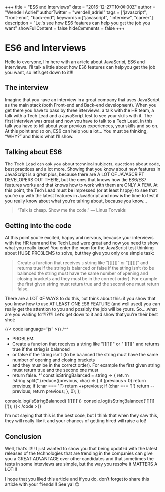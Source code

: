 +++
title = "ES6 and Interviews"
date = "2016-12-27T10:00:00Z"
author = "Wendell Adriel"
authorTwitter = "wendell_adriel"
tags = ["javascript", "front-end", "back-end"]
keywords = ["javascript", "interview", "career"]
description = "Let's see how ES6 features can help you get the job you want"
showFullContent = false
hideComments = false
+++

# ES6 and Interviews

Hello to everyone, I’m here with an article about JavaScript, ES6 and interviews. I’ll talk a little about how ES6 features can help you get the job you want, so let’s get down to it!!!

## The interview

Imagine that you have an interview in a great company that uses JavaScript as the main stack (both Front-end and Back-end development). When you get there you have to pass by three interviews: a talk with the HR team, a talk with a Tech Lead and a JavaScript test to see your skills with it. The first interview was great and now you have to talk to a Tech Lead. In this talk you have to tell about your previous experiences, your skills and so on. At this point and so on, ES6 can help you a lot… You must be thinking, “WHY?” and this is what I’ll show.

## Talking about ES6

The Tech Lead can ask you about technical subjects, questions about code, best practices and a lot more. Showing that you know about new features in JavaScript is a great plus, because there are A LOT OF JAVASCRIPT DEVELOPERS OUT THERE, but the ones that knows how the ES6/ES7 features works and that knows how to work with them are ONLY A FEW. At this point, the Tech Lead must be impressed (or at least happy) to see that you’re up with the latest features in JavaScript and now is the time to test if you really know about what you’re talking about, because you know…

> “Talk is cheap. Show me the code.” — Linus Torvalds

## Getting into the code

At this point you’re excited, happy and nervous, because your interviews with the HR team and the Tech Lead were great and now you need to show what you really know! You enter the room for the JavaScript test thinking about HUGE PROBLEMS to solve, but they give you only one simple task:

> Create a function that receives a string like “[[[]]]” or “[][]][“ and returns true if the string is balanced or false if the string isn’t (to be balanced the string must have the same number of opening and closing brackets and they must be in the correct order). For example the first given string must return true and the second one must return false.

There are a LOT OF WAYS to do this, but think about this: if you show that you know how to use AT LEAST ONE ES6 FEATURE (and well used) you can really get the attention to you and possibly the job will be yours. So….what are you waiting for?!?!?! Let’s get down to it and show that you’re their best shot:

{{< code language="js" >}}
/**
 * PROBLEM:
 * Create a function that receives a string like "[[[]]]" or "[][]][" and returns true if the string is balanced
 * or false if the string isn't (to be balanced the string must have the same number of opening and closing brackets
 * and they must be in the correct order). For example the first given string must return true and the second one must
 * return false.
*/
const isStringBalanced = string => {
  return !string.split('').reduce((previous, char) => {
    if (previous < 0) return previous;
    if (char === '[') return ++previous;
    if (char === ']') return --previous;
    return previous;
  }, 0);
};

console.log(isStringBalanced('[[[]]]'));
console.log(isStringBalanced('[][]]['));
{{< /code >}}

I’m not saying that this is the best code, but I think that when they saw this, they will really like it and your chances of getting hired will raise a lot!

## Conclusion

Well, that’s it!!! I just wanted to show you that being updated with the latest releases of the technologies that are trending in the companies can give you a GREAT ADVANTAGE over other candidates and that sometimes the tests in some interviews are simple, but the way you resolve it MATTERS A LOT!!!

I hope that you liked this article and if you do, don’t forget to share this article with your friends!!! See ya! :wink:

